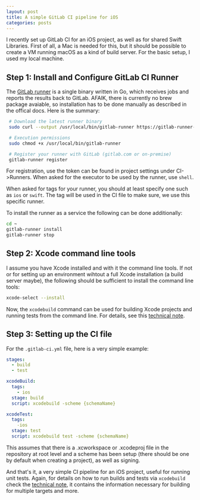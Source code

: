 ```yaml
---
layout: post
title: A simple GitLab CI pipeline for iOS
categories: posts
---
```


I recently set up GitLab CI for an iOS project, as well as for shared Swift Libraries. First of all, a Mac is needed for this, but it should be possible to create a VM running macOS as a kind of build server. For the basic setup, I used my local machine.

## Step 1: Install and Configure GitLab CI Runner
The [GitLab runner](https://docs.gitlab.com/runner/]) is a single binary written in Go, which receives jobs and reports the results back to GitLab. AFAIK, there is currently no brew package avaiable, so installation has to be done manually as described in the offical docs. Here is the summary:

```bash
 # Download the latest runner binary
 sudo curl --output /usr/local/bin/gitlab-runner https://gitlab-runner-downloads.s3.amazonaws.com/latest/binaries/gitlab-runner-darwin-amd64

 # Execution permissions
 sudo chmod +x /usr/local/bin/gitlab-runner

 # Register your runner with GitLab (gitlab.com or on-premise)
 gitlab-runner register
```

For registration, use the token can be found in project settings under CI->Runners. When asked for the executor to be used by the runner, use `shell`.

When asked for tags for your runner, you should at least specify one such as `ios` or `swift`. The tag will be used in the CI file to make sure, we use this specific runner.

To install the runner as a service the following can be done additionally:

```bash
cd ~
gitlab-runner install
gitlab-runner stop
```

## Step 2: Xcode command line tools
I assume you have Xcode installed and with it the command line tools. If not or for setting up an environment wihtout a full Xcode installation (a build server maybe), the following should be sufficient to install the command line tools:

```bash
xcode-select --install
```

Now, the `xcodebuild` command can be used for building Xcode projects and running tests from the command line. For details, see this [technical note](https://developer.apple.com/library/archive/technotes/tn2339/_index.html).

## Step 3: Setting up the CI file
For the `.gitlab-ci.yml` file, here is a very simple example:

```yml
stages:
  - build
  - test

xcodeBuild:
  tags:
    - ios
  stage: build
  script: xcodebuild -scheme {schemaName}

xcodeTest:
  tags:
    -ios
  stage: test
  script: xcodebuild test -scheme {schemaName}
```

This assumes that there is a .xcworkspace or .xcodeproj file in the repository at root level and a scheme has been setup (there should be one by default when creating a project), as well as signing.

And that's it, a very simple CI pipeline for an iOS project, useful for running unit tests. Again, for details on how to run builds and tests via `xcodebuild` check the [technical note](https://developer.apple.com/library/archive/technotes/tn2339/_index.html), it contains the information necessary for building for multiple targets and more.